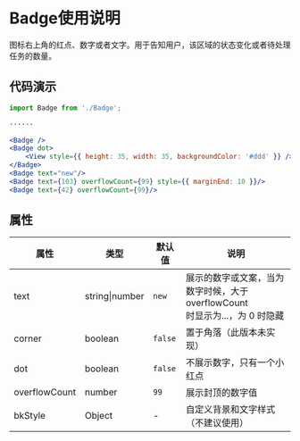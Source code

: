 # Badge使用说明
图标右上角的红点、数字或者文字。用于告知用户，该区域的状态变化或者待处理任务的数量。

## 代码演示
```jsx
import Badge from './Badge';

······

<Badge />
<Badge dot>
    <View style={{ height: 35, width: 35, backgroundColor: '#ddd' }} />
</Badge>
<Badge text="new"/>
<Badge text={103} overflowCount={99} style={{ marginEnd: 10 }}/>
<Badge text={42} overflowCount={99}/>
```

## 属性
属性 | 类型 | 默认值 | 说明
----|-----|------|------
text | string\|number | `new` | 展示的数字或文案，当为数字时候，大于 overflowCount <br/> 时显示为...，为 0 时隐藏
corner | boolean | `false` | 置于角落（此版本未实现）
dot | boolean | `false` | 不展示数字，只有一个小红点
overflowCount | number | `99` | 展示封顶的数字值
bkStyle | Object | - | 自定义背景和文字样式（不建议使用）